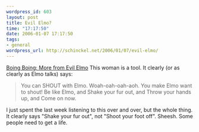 ```yaml
--- 
wordpress_id: 603
layout: post
title: Evil Elmo?
time: "17:17:50"
date: 2006-01-07 17:17:50
tags: 
- general
wordpress_url: http://schinckel.net/2006/01/07/evil-elmo/
---
```

[Boing Boing: More from Evil Elmo][1] This woman is a tool. It clearly (or as clearly as Elmo talks) says: 

> You can SHOUT with Elmo. Woah-oah-oah-aoh. You make Elmo want to shout! Be like Elmo, and Shake your fur out, and Throw your hands up, and Come on now.

I just spent the last week listening to this over and over, but the whole thing. It clearly says "Shake your fur out", not "Shoot your foot off". Sheesh. Some people need to get a life. 

   [1]: http://www.boingboing.net/2006/01/06/more_from_evil_elmo.html

